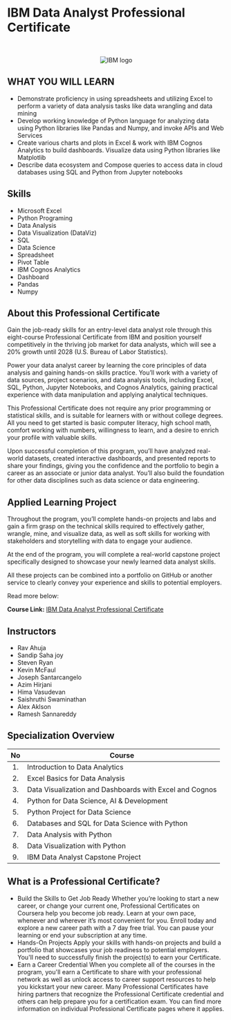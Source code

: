 # IBM Data Analyst Professional Certificate

<br>

<p align="center">
 <img src="https://raw.githubusercontent.com/Thomas-George-T/IBM-Data-Science-Professional-Certification/master/ibm.svg" title="IBM logo" alt = "IBM logo" />
</p>

## WHAT YOU WILL LEARN
- Demonstrate proficiency in using spreadsheets and utilizing Excel to perform a variety of data analysis tasks like data wrangling and data mining
- Develop working knowledge of Python language for analyzing data using Python libraries like Pandas and Numpy, and invoke APIs and Web Services
- Create various charts and plots in Excel & work with IBM Cognos Analytics to build dashboards. Visualize data using Python libraries like Matplotlib
- Describe data ecosystem and Compose queries to access data in cloud databases using SQL and Python from Jupyter notebooks


## Skills
- Microsoft Excel
- Python Programing
- Data Analysis
- Data Visualization (DataViz)
- SQL
- Data Science
- Spreadsheet
- Pivot Table
- IBM Cognos Analytics
- Dashboard
- Pandas
- Numpy

## About this Professional Certificate

Gain the job-ready skills for an entry-level data analyst role through this eight-course Professional Certificate from IBM and position yourself competitively in the thriving job market for data analysts, which will see a 20% growth until 2028 (U.S. Bureau of Labor Statistics).

Power your data analyst career by learning the core principles of data analysis and gaining hands-on skills practice. You’ll work with a variety of data sources, project scenarios, and data analysis tools, including Excel, SQL, Python, Jupyter Notebooks, and Cognos Analytics, gaining practical experience with data manipulation and applying analytical techniques.

This Professional Certificate does not require any prior programming or statistical skills, and is suitable for learners with or without college degrees. All you need to get started is basic computer literacy, high school math, comfort working with numbers, willingness to learn, and a desire to enrich your profile with valuable skills.

Upon successful completion of this program, you’ll have analyzed real-world datasets, created interactive dashboards, and presented reports to share your findings, giving you the confidence and the portfolio to begin a career as an associate or junior data analyst. You’ll also build the foundation for other data disciplines such as data science or data engineering.

## Applied Learning Project

Throughout the program, you’ll complete hands-on projects and labs and gain a firm grasp on the technical skills required to effectively gather, wrangle, mine, and visualize data, as well as soft skills for working with stakeholders and storytelling with data to engage your audience. 

 At the end of the program, you will complete a real-world capstone project specifically designed to showcase your newly learned data analyst skills. 

 All these projects can be combined into a portfolio on GitHub or another service to clearly convey your experience and skills to potential employers.
 
 Read more below:

**Course Link:** [IBM Data Analyst Professional Certificate](https://www.coursera.org/professional-certificates/ibm-data-science)


## Instructors
- Rav Ahuja
- Sandip Saha joy
- Steven Ryan
- Kevin McFaul
- Joseph Santarcangelo
- Azim Hirjani
- Hima Vasudevan
- Saishruthi Swaminathan
- Alex Aklson
- Ramesh Sannareddy

## Specialization Overview

| No     | Course                                                      |
|:------:|-------------------------------------------------------------|
| 1.     | Introduction to Data Analytics                              |
| 2.     | Excel Basics for Data Analysis                              |
| 3.     | Data Visualization and Dashboards with Excel and Cognos     |
| 4.     | Python for Data Science, AI & Development                   |
| 5.     | Python Project for Data Science                             |
| 6.     | Databases and SQL for Data Science with Python              |
| 7.     | Data Analysis with Python                                   |
| 8.     | Data Visualization with Python                              |
| 9.     | IBM Data Analyst Capstone Project                           |

## What is a Professional Certificate?
- Build the Skills to Get Job Ready
Whether you’re looking to start a new career, or change your current one, Professional Certificates on Coursera help you become job ready. Learn at your own pace, whenever and wherever it’s most convenient for you. Enroll today and explore a new career path with a 7 day free trial. You can pause your learning or end your subscription at any time.
- Hands-On Projects
Apply your skills with hands-on projects and build a portfolio that showcases your job readiness to potential employers. You'll need to successfully finish the project(s) to earn your Certificate.
- Earn a Career Credential
When you complete all of the courses in the program, you'll earn a Certificate to share with your professional network as well as unlock access to career support resources to help you kickstart your new career. Many Professional Certificates have hiring partners that recognize the Professional Certificate credential and others can help prepare you for a certification exam. You can find more information on individual Professional Certificate pages where it applies.
